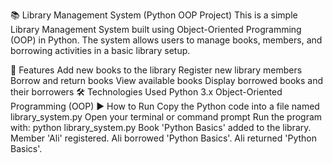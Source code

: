 📚 Library Management System (Python OOP Project)
This is a simple Library Management System built using Object-Oriented Programming (OOP) in Python.
The system allows users to manage books, members, and borrowing activities in a basic library setup.

📌 Features
Add new books to the library
Register new library members
Borrow and return books
View available books
Display borrowed books and their borrowers
🛠 Technologies Used
Python 3.x
Object-Oriented Programming (OOP)
▶️ How to Run
Copy the Python code into a file named library_system.py
Open your terminal or command prompt
Run the program with:
python library_system.py
Book 'Python Basics' added to the library.
Member 'Ali' registered.
Ali borrowed 'Python Basics'.
Ali returned 'Python Basics'.
